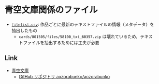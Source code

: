 # 青空文庫関係のファイル

* [`filelist.csv`](https://github.com/dfukagaw28/ColabNotebooks/blob/main/aozora/filelist.csv): 作品ごとに最新のテキストファイルの情報（メタデータ）を抽出したもの
  * `cards/001505/files/58100_txt_60357.zip` は壊れているため，テキストファイルを抽出するためには工夫が必要

## Link

* [青空文庫](https://www.aozora.gr.jp/)
  * [GitHub リポジトリ aozorabunko/aozorabunko](https://github.com/aozorabunko/aozorabunko)
